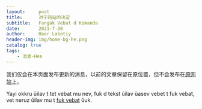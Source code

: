 ```yaml
---
layout:     post
title:      对于网站的决定
subtitle:   Fangak Vebat d Komanda
date:       2021-7-30
author:     Haer Labotiy
header-img: img/home-bg-he.png
catalog: true
tags:
    - 消息-Нев
---
```


我们仅会在本页面发布更新的消息，以前的文章保留在原位置，但不会发布在[原网站](https://openg-qkmb.github.io/)上。

Yayi okkru ŭilav t tet vebat mu nev, fuk d tekst ŭilav ŭasev vebet t fuk vebat, vet neruz ŭilav mu t [fuk vebat](https://openg-qkmb.github.io/) ŭuk.

